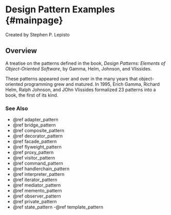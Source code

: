 # Design Pattern Examples {#mainpage}

Created by Stephen P. Lepisto

## Overview

A treatise on the patterns defined in the book, *Design Patterns: Elements of
Object-Oriented Software*, by Gamma, Helm, Johnson, and Vlissides.

These patterns appeared over and over in the many years that object-oriented
programming grew and matured.  In 1995, Erich Gamma, Richard Helm, Ralph
Johnson, and JOhn Vlissides formalized 23 patterns into a book, the first of
its kind.

### See Also
- @ref adapter_pattern
- @ref bridge_pattern
- @ref composite_pattern
- @ref decorator_pattern
- @ref facade_pattern
- @ref flyweight_pattern
- @ref proxy_pattern
- @ref visitor_pattern
- @ref command_pattern
- @ref handlerchain_pattern
- @ref interpreter_pattern
- @ref iterator_pattern
- @ref mediator_pattern
- @ref memento_pattern
- @ref observer_pattern
- @ref private_pattern
- @ref state_pattern
-@ref template_pattern
